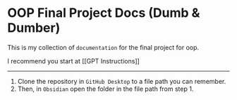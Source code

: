 # OOP Final Project Docs (Dumb & Dumber)

This is my collection of `documentation` for the final project for oop. 

I recommend you start at [[GPT Instructions]]

---
1. Clone the repository in `GitHub Desktop` to a file path you can remember. 
2. Then, in `Obsidian` open the folder in the file path from step 1. 